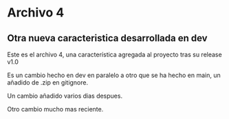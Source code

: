 # Archivo 4

## Otra nueva caracteristica desarrollada en dev

Este es el archivo 4, una característica agregada al proyecto tras su release v1.0

Es un cambio hecho en dev en paralelo a otro que se ha hecho en main, un añadido de .zip en gitignore.

Un cambio añadido varios dias despues.

Otro cambio mucho mas reciente.
